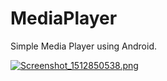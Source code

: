 # MediaPlayer

Simple Media Player using Android.

[![Screenshot_1512850538.png](https://s18.postimg.org/d7jsun4eh/Screenshot_1512850538.png)](https://postimg.org/image/b2zftk2rp/)
